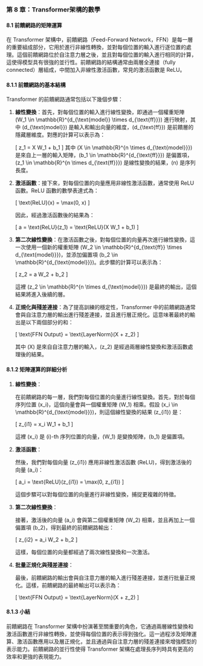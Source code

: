 ### **第 8 章：Transformer架構的數學**

#### **8.1 前饋網路的矩陣運算**

在 Transformer 架構中，前饋網路（Feed-Forward Network，FFN）是每一層的重要組成部分，它用於進行非線性轉換，並對每個位置的輸入進行逐位置的處理。這個前饋網路位於自注意力層之後，並且對每個位置的輸入進行相同的計算，這使得模型具有很強的並行性。前饋網路的結構通常由兩層全連接（fully connected）層組成，中間加入非線性激活函數，常見的激活函數是 ReLU。

#### **8.1.1 前饋網路的基本結構**

Transformer 的前饋網路通常包括以下幾個步驟：

1. **線性變換**：首先，對每個位置的輸入進行線性變換，即通過一個權重矩陣 \(W_1 \in \mathbb{R}^{d_{\text{model}} \times d_{\text{ff}}}\) 進行映射，其中 \(d_{\text{model}}\) 是輸入和輸出向量的維度，\(d_{\text{ff}}\) 是前饋層的隱藏層維度。對應的計算可以表示為：

   \[
   z_1 = X W_1 + b_1
   \]
   其中 \(X \in \mathbb{R}^{n \times d_{\text{model}}}\) 是來自上一層的輸入矩陣，\(b_1 \in \mathbb{R}^{d_{\text{ff}}}\) 是偏置項，\(z_1 \in \mathbb{R}^{n \times d_{\text{ff}}}\) 是線性變換的結果，\(n\) 是序列長度。

2. **激活函數**：接下來，對每個位置的向量應用非線性激活函數，通常使用 ReLU 函數。ReLU 函數的數學表達式為：

   \[
   \text{ReLU}(x) = \max(0, x)
   \]

   因此，經過激活函數後的結果為：

   \[
   a = \text{ReLU}(z_1) = \text{ReLU}(X W_1 + b_1)
   \]

3. **第二次線性變換**：在激活函數之後，對每個位置的向量再次進行線性變換，這一次使用一個新的權重矩陣 \(W_2 \in \mathbb{R}^{d_{\text{ff}} \times d_{\text{model}}}\)，並添加偏置項 \(b_2 \in \mathbb{R}^{d_{\text{model}}}\)。此步驟的計算可以表示為：

   \[
   z_2 = a W_2 + b_2
   \]

   這裡 \(z_2 \in \mathbb{R}^{n \times d_{\text{model}}}\) 是最終的輸出，這個結果將進入後續的層。

4. **正規化與殘差連接**：為了提高訓練的穩定性，Transformer 中的前饋網路通常會與自注意力層的輸出進行殘差連接，並且進行層正規化。這意味著最終的輸出是以下兩個部分的和：

   \[
   \text{FFN Output} = \text{LayerNorm}(X + z_2)
   \]

   其中 \(X\) 是來自自注意力層的輸入，\(z_2\) 是經過兩層線性變換和激活函數處理後的結果。

#### **8.1.2 矩陣運算的詳細分析**

1. **線性變換**：

   在前饋網路的每一層，我們對每個位置的向量進行線性變換。首先，對於每個序列位置 \(x_i\)，這個向量會與一個權重矩陣 \(W_1\) 相乘。假設 \(x_i \in \mathbb{R}^{d_{\text{model}}}\)，則這個線性變換的結果 \(z_{i1}\) 是：

   \[
   z_{i1} = x_i W_1 + b_1
   \]

   這裡 \(x_i\) 是 \(i\)-th 序列位置的向量，\(W_1\) 是變換矩陣，\(b_1\) 是偏置項。

2. **激活函數**：

   然後，我們對每個向量 \(z_{i1}\) 應用非線性激活函數 \(ReLU\)，得到激活後的向量 \(a_i\)：

   \[
   a_i = \text{ReLU}(z_{i1}) = \max(0, z_{i1})
   \]

   這個步驟可以對每個位置的向量進行非線性變換，捕捉更複雜的特徵。

3. **第二次線性變換**：

   接著，激活後的向量 \(a_i\) 會與第二個權重矩陣 \(W_2\) 相乘，並且再加上一個偏置項 \(b_2\)，得到最終的前饋網路輸出：

   \[
   z_{i2} = a_i W_2 + b_2
   \]

   這樣，每個位置的向量都經過了兩次線性變換和一次激活。

4. **批量正規化與殘差連接**：

   最後，前饋網路的輸出會與自注意力層的輸入進行殘差連接，並進行批量正規化。這樣，前饋網路的最終輸出可以表示為：

   \[
   \text{FFN Output} = \text{LayerNorm}(X + z_2)
   \]

#### **8.1.3 小結**

前饋網路在 Transformer 架構中扮演著至關重要的角色，它通過兩層線性變換和激活函數進行非線性轉換，並使得每個位置的表示得到強化。這一過程涉及矩陣運算、激活函數應用以及層正規化，並且通過與自注意力層的殘差連接來增強模型的表示能力。前饋網路的並行性使得 Transformer 架構在處理長序列時具有更高的效率和更強的表現能力。